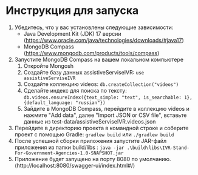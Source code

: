 # Инструкция для запуска
1. Убедитесь, что у вас установлены следующие зависимости:
    - Java Development Kit (JDK) 17 версии (https://www.oracle.com/java/technologies/downloads/#java17)
    - MongoDB Compass (https://www.mongodb.com/products/tools/compass)
2. Запустите MongoDB Compass на вашем локальном компьютере
   1. Откройте Mongosh
   2. Создайте базу данных assistiveServiseIVR: `use assistiveServiseIVR`
   3. Создайте коллекцию videos: `db.createCollection("videos")`
   4. Сделайте индекс для поиска по тексту: `db.videos.ensureIndex({text_simple: "text", is_searchable: 1}, {default_language: "russian"})`
   5. Зайдите в MongoDB Compass, перейдите в коллекцию videos и нажмите "Add data", далее "Import JSON or CSV file", вставьте данные из test-data/assistiveServiseIVR.videos.json
3. Перейдите в директорию проекта в командной строке и соберите проект с помощью Gradle:
   `gradlew build` или `./gradlew build`
4. После успешной сборки приложения запустите JAR-файл приложения из папки build/libs :
   `java -jar .\build\libs\IVR-Stand-For-Government-Agencies-1.0-SNAPSHOT.jar`
6. Приложение будет запущено на порту 8080 по умолчанию. (http://localhost:8080/swagger-ui/index.html#/)